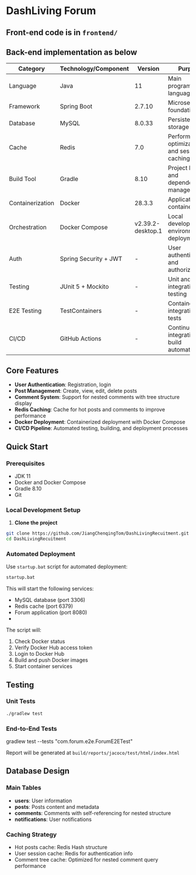 # DashLiving Forum

## Front-end code is in `frontend/`

## Back-end implementation as below

| Category | Technology/Component | Version | Purpose |
|----------|---------------------|---------|---------|
| Language | Java | 11      | Main programming language |
| Framework | Spring Boot | 2.7.10  | Microservices foundation |
| Database | MySQL | 8.0.33  | Persistent storage |
| Cache | Redis | 7.0     | Performance optimization and session caching |
| Build Tool | Gradle | 8.10    | Project build and dependency management |
| Containerization | Docker | 28.3.3  | Application containerization |
| Orchestration | Docker Compose | v2.39.2-desktop.1  | Local development environment deployment |
| Auth | Spring Security + JWT | -       | User authentication and authorization |
| Testing | JUnit 5 + Mockito | -       | Unit and integration testing |
| E2E Testing | TestContainers | -       | Containerized integration tests |
| CI/CD | GitHub Actions | -       | Continuous integration and build automation |

## Core Features

- **User Authentication**: Registration, login
- **Post Management**: Create, view, edit, delete posts
- **Comment System**: Support for nested comments with tree structure display
- **Redis Caching**: Cache for hot posts and comments to improve performance
- **Docker Deployment**: Containerized deployment with Docker Compose
- **CI/CD Pipeline**: Automated testing, building, and deployment processes

## Quick Start

### Prerequisites
- JDK 11
- Docker and Docker Compose
- Gradle 8.10
- Git

### Local Development Setup

1. **Clone the project**
```bash
git clone https://github.com/JiangChenqingTom/DashLivingRecuitment.git
cd DashLivingRecuitment
```


### Automated Deployment
Use `startup.bat` script for automated deployment:
```bash
startup.bat
```
This will start the following services:
- MySQL database (port 3306)
- Redis cache (port 6379)
- Forum application (port 8080)
- 
The script will:
1. Check Docker status
2. Verify Docker Hub access token
3. Login to Docker Hub
4. Build and push Docker images
5. Start container services

## Testing

### Unit Tests
```bash
./gradlew test
```

### End-to-End Tests
gradlew test --tests "com.forum.e2e.ForumE2ETest"

Report will be generated at `build/reports/jacoco/test/html/index.html`

## Database Design

### Main Tables
- **users**: User information
- **posts**: Posts content and metadata
- **comments**: Comments with self-referencing for nested structure
- **notifications**: User notifications

### Caching Strategy
- Hot posts cache: Redis Hash structure
- User session cache: Redis for authentication info
- Comment tree cache: Optimized for nested comment query performance
